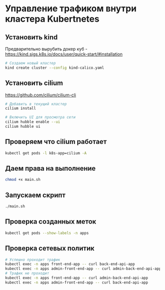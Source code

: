 # Управление трафиком внутри кластера Kubertnetes

## Установить kind

Предварительно вырубить докер куб - https://kind.sigs.k8s.io/docs/user/quick-start/#installation

```bash
# Создаем новый кластер
kind create cluster --config kind-calico.yaml
```

## Установить cilium

https://github.com/cilium/cilium-cli

```bash
# Добавить в текущий кластер
cilium install

# Включить UI для просмотра сети
cilium hubble enable --ui
cilium hubble ui
```

## Проверяем что cilium работает

```bash
kubectl get pods -l k8s-app=cilium -A
```

## Даем права на выполнение

```bash
chmod +x main.sh
```

## Запускаем скрипт

```bash
./main.sh
```

## Проверка созданных меток

```bash
kubectl get pods --show-labels -n apps
```

## Проверка сетевых политик

```bash
# Успешно проходит трафик
kubectl exec -n apps front-end-app -- curl back-end-api-app
kubectl exec -n apps admin-front-end-app -- curl admin-back-end-api-app
# Трафик не проходит
kubectl exec -n apps front-end-app -- curl admin-back-end-api-app
kubectl exec -n apps admin-front-end-app -- curl back-end-api-app
```
